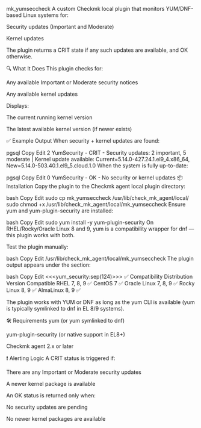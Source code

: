 mk_yumseccheck
A custom Checkmk local plugin that monitors YUM/DNF-based Linux systems for:

Security updates (Important and Moderate)

Kernel updates

The plugin returns a CRIT state if any such updates are available, and OK otherwise.

🔍 What It Does
This plugin checks for:

Any available Important or Moderate security notices

Any available kernel updates

Displays:

The current running kernel version

The latest available kernel version (if newer exists)

✅ Example Output
When security + kernel updates are found:

pgsql
Copy
Edit
2 YumSecurity - CRIT - Security updates: 2 important, 5 moderate | Kernel update available: Current=5.14.0-427.24.1.el9_4.x86_64, New=5.14.0-503.40.1.el9_5.cloud.1.0
When the system is fully up-to-date:

pgsql
Copy
Edit
0 YumSecurity - OK - No security or kernel updates
📦 Installation
Copy the plugin to the Checkmk agent local plugin directory:

bash
Copy
Edit
sudo cp mk_yumseccheck /usr/lib/check_mk_agent/local/
sudo chmod +x /usr/lib/check_mk_agent/local/mk_yumseccheck
Ensure yum and yum-plugin-security are installed:

bash
Copy
Edit
sudo yum install -y yum-plugin-security
On RHEL/Rocky/Oracle Linux 8 and 9, yum is a compatibility wrapper for dnf — this plugin works with both.

Test the plugin manually:

bash
Copy
Edit
/usr/lib/check_mk_agent/local/mk_yumseccheck
The plugin output appears under the section:

bash
Copy
Edit
<<<yum_security:sep(124)>>>
✅ Compatibility
Distribution	Version	Compatible
RHEL	7, 8, 9	✅
CentOS	7	✅
Oracle Linux	7, 8, 9	✅
Rocky Linux	8, 9	✅
AlmaLinux	8, 9	✅

The plugin works with YUM or DNF as long as the yum CLI is available (yum is typically symlinked to dnf in EL 8/9 systems).

🛠️ Requirements
yum (or yum symlinked to dnf)

yum-plugin-security (or native support in EL8+)

Checkmk agent 2.x or later

❗ Alerting Logic
A CRIT status is triggered if:

There are any Important or Moderate security updates

A newer kernel package is available

An OK status is returned only when:

No security updates are pending

No newer kernel packages are available
